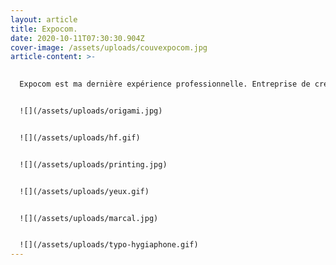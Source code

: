```yaml
---
layout: article
title: Expocom.
date: 2020-10-11T07:30:30.904Z
cover-image: /assets/uploads/couvexpocom.jpg
article-content: >-
  

  Expocom est ma dernière expérience professionnelle. Entreprise de création de signalétiques et de décors à Metz. Pendant un an, j'ai pu créer des contenus créatifs, photographier, animer et poser ici les projets qui m'ont le plus parlés. Aussi bien institutionnels que libres, ici repose mon interprétation de cette année au sein de la société messine.


  ![](/assets/uploads/origami.jpg)


  ![](/assets/uploads/hf.gif)


  ![](/assets/uploads/printing.jpg)


  ![](/assets/uploads/yeux.gif)


  ![](/assets/uploads/marcal.jpg)


  ![](/assets/uploads/typo-hygiaphone.gif)
---
```

